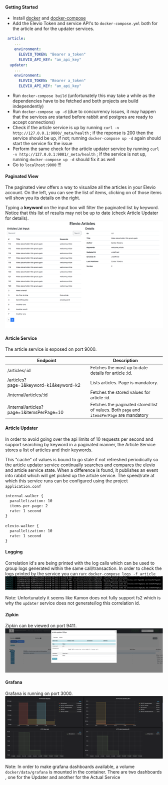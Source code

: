 #### Getting Started
- Install [docker](https://docs.docker.com/install/) and [docker-compose](https://docs.docker.com/compose/install/)
- Add the Elevio Token and service API's to `docker-compose.yml` both for the article and for the updater services. 
```yaml
 article:
    ...
    environment:
      ELEVIO_TOKEN: "Bearer a_token"
      ELEVIO_API_KEY: "an_api_key"
  updater:
    ...
    environment:
      ELEVIO_TOKEN: "Bearer a_token"
      ELEVIO_API_KEY: "an_api_key"
```
- Run `docker-compose build` (unfortunately this may take 
a while as the dependencies have to be fetched and both projects 
are build independently)
- Run `docker-compose up -d` (due to concurrency issues, it may happen that the services are 
started before rabbit and postgres are ready to accept connections)
- Check if the article service is up by running `curl -v http://127.0.0.1:9000/_meta/health` ; 
if the reponse is 200 then the service should be up, if not; 
running `docker-compose up -d` again should start the service fix the issue
- Perform the same check for the article updater service by running `curl -v http://127.0.0.1:9001/_meta/health` ; 
If the service is not up, running `docker-compose up -d` should fix it as well
- Go to `localhost:9000` !!!


#### Paginated View

The paginated view offers a way to visualize all the articles in your Elevio account.
On the left, you can see the list of items, clicking on of those items will show you its details on the right.

Typing a **keyword** on the input box will filter the paginated list by keyword. Notice that this list of results may
not be up to date (check Article Updater for details).
![](imgs/ui.png)

#### Article Service
The article service is exposed on port 9000.  

| Endpoint  | Description |
| ------------- | ------------- |
| /articles/:id  | Fetches the most up to date details for article :id. |
| /articles?page=1&keyword=k1&keyword=k2  | Lists articles. Page is mandatory. |
| /internal/articles/:id  | Fetches the stored values for article :id. |
| /internal/articles?page=1&itemsPerPage=10  | Fetches the paginated stored list of values. Both `page` and `itemsPerPage` are mandatory |

 
#### Article Updater
 
In order to avoid going over the api limits of 10 requests per second and support searching by keyword in a paginated manner, 
the Article Service stores a list of articles and their keywords. 

This "cache" of values is bound to go stale if not refreshed periodically so the article updater service
continually searches and compares the elevio and article service state. 
When a difference is found, it publishes an event into rabbit which will get picked up the article service.
The speed/rate at which this service runs can be configured using the project `application.conf`

```.hocon
internal-walker {
  parallelization: 10
  items-per-page: 2
  rate: 1 second
}

elevio-walker {
  parallelization: 10
  rate: 1 second
}
```

#### Logging
Correlation id's are being printed with the log calls which can be used to group logs generated
within the same call/transaction.
In order to check the logs printed by the service you can run:
`docker-compose logs -f article`
![](imgs/logs.png)

Note: Unfortunately it seems like Kamon does not fully support fs2 which is why the `updater` service
does not generate/log this correlation id.

#### Zipkin 
Zipkin can be viewed on port 9411.
![](imgs/zipkin.png)


#### Grafana
Grafana is running on port 3000.
 ![](imgs/grafana.png)
 
Note: In order to make grafana dashboards available, a volume `docker/data/grafana` is mounted in the 
container.
There are two dashboards , one for the Updater and another for the Actual Service


